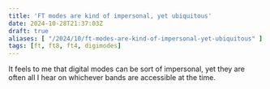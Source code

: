 ```yaml
---
title: 'FT modes are kind of impersonal, yet ubiquitous'
date: 2024-10-28T21:37:03Z
draft: true
aliases: [ "/2024/10/ft-modes-are-kind-of-impersonal-yet-ubiquitous" ]
tags: [ft, ft8, ft4, digimodes]
---
```


It feels to me that digital modes can be sort of impersonal, yet they are often all I hear on whichever bands are accessible at the time. 
